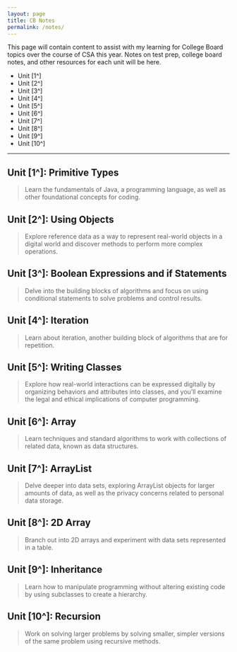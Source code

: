 ```yaml
---
layout: page
title: CB Notes
permalink: /notes/
---
```


This page will contain content to assist with my learning for College Board topics over the course of CSA this year. Notes on test prep, college board notes, and other resources for each unit will be here.

- Unit [1^]
- Unit [2^]
- Unit [3^]
- Unit [4^]
- Unit [5^]
- Unit [6^]
- Unit [7^]
- Unit [8^]
- Unit [9^]
- Unit [10^]

***

## Unit [1^]: Primitive Types
> Learn the fundamentals of Java, a programming language, as well as other foundational concepts for coding.

## Unit [2^]: Using Objects
> Explore reference data as a way to represent real-world objects in a digital world and discover methods to perform more complex operations.

## Unit [3^]: Boolean Expressions and if Statements
> Delve into the building blocks of algorithms and focus on using conditional statements to solve problems and control results.

## Unit [4^]: Iteration
> Learn about iteration, another building block of algorithms that are for repetition.

## Unit [5^]: Writing Classes
> Explore how real-world interactions can be expressed digitally by organizing behaviors and attributes into classes, and you’ll examine the legal and ethical implications of computer programming.

## Unit [6^]: Array
> Learn techniques and standard algorithms to work with collections of related data, known as data structures.

## Unit [7^]: ArrayList
> Delve deeper into data sets, exploring ArrayList objects for larger amounts of data, as well as the privacy concerns related to personal data storage.

## Unit [8^]: 2D Array
> Branch out into 2D arrays and experiment with data sets represented in a table.

## Unit [9^]: Inheritance
> Learn how to manipulate programming without altering existing code by using subclasses to create a hierarchy.

## Unit [10^]: Recursion
> Work on solving larger problems by solving smaller, simpler versions of the same problem using recursive methods.




